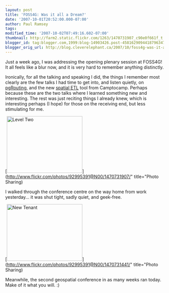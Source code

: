 ```yaml
---
layout: post
title: 'FOSS4G: Was it all a Dream?'
date: '2007-10-01T20:52:00.000-07:00'
author: Paul Ramsey
tags: 
modified_time: '2007-10-02T07:49:16.602-07:00'
thumbnail: http://farm2.static.flickr.com/1263/1470731907_c90e0f661f_t.jpg
blogger_id: tag:blogger.com,1999:blog-14903426.post-4581629094418796347
blogger_orig_url: http://blog.cleverelephant.ca/2007/10/foss4g-was-it-all-dream.html
---
```


Just a week ago, I was addressing the opening plenary session at FOSS4G! It all feels like a blur now, and it is very hard to remember anything distinctly.

Ironically, for all the talking and speaking I did, the things I remember most clearly are the few talks I had time to get into, and listen quietly, on [pgRouting](http://2007.foss4g.org/presentations/view.php?abstract_id=84), and the new [spatial ETL](http://2007.foss4g.org/presentations/view.php?abstract_id=227) tool from Camptocamp.  Perhaps because these are the two talks where I learned something new and interesting.  The rest was just reciting things I already knew, which is interesting perhaps (I hope) for those on the receiving end, but less stimulating for me.

[<img src="http://farm2.static.flickr.com/1263/1470731907_c90e0f661f_m.jpg" width="240" height="180" alt="Level Two" />](http://www.flickr.com/photos/92995391@N00/1470731907/" title="Photo Sharing)

I walked through the conference centre on the way home from work yesterday... it was shut tight, sadly quiet, and geek-free.

[<img src="http://farm2.static.flickr.com/1106/1470731441_42272da0d0_m.jpg" width="240" height="180" alt="New Tenant" />](http://www.flickr.com/photos/92995391@N00/1470731441/" title="Photo Sharing)

Meanwhile, the second geospatial conference in as many weeks ran today. Make of it what you will. :)